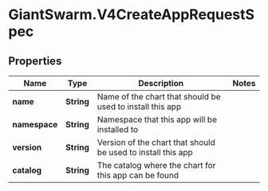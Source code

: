 # GiantSwarm.V4CreateAppRequestSpec

## Properties

Name | Type | Description | Notes
------------ | ------------- | ------------- | -------------
**name** | **String** | Name of the chart that should be used to install this app | 
**namespace** | **String** | Namespace that this app will be installed to | 
**version** | **String** | Version of the chart that should be used to install this app | 
**catalog** | **String** | The catalog where the chart for this app can be found | 


